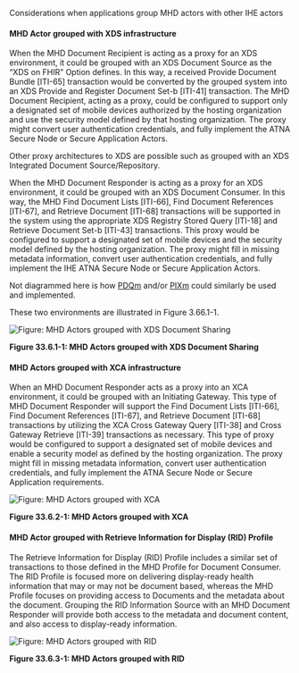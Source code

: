 Considerations when applications group MHD actors with other IHE actors

#### MHD Actor grouped with XDS infrastructure

When the MHD Document Recipient is acting as a proxy for an XDS environment, it could be grouped with an XDS Document Source as the “XDS on FHIR” Option defines. In this way, a received Provide Document Bundle [ITI-65] transaction would be converted by the grouped system into an XDS Provide and Register Document Set-b [ITI-41] transaction. The MHD Document Recipient, acting as a proxy, could be configured to support only a designated set of mobile devices authorized by the hosting organization and use the security model defined by that hosting organization. The proxy might convert user authentication credentials, and fully implement the ATNA Secure Node or Secure Application Actors. 

Other proxy architectures to XDS are possible such as grouped with an XDS Integrated Document Source/Repository.

When the MHD Document Responder is acting as a proxy for an XDS environment, it could be grouped with an XDS Document Consumer. In this way, the MHD Find Document Lists [ITI-66], Find Document References [ITI-67], and Retrieve Document [ITI-68] transactions will be supported in the system using the appropriate XDS Registry Stored Query [ITI-18] and Retrieve Document Set-b [ITI-43] transactions. This proxy would be configured to support a designated set of mobile devices and the security model defined by the hosting organization. The proxy might fill in missing metadata information, convert user authentication credentials, and fully implement the IHE ATNA Secure Node or Secure Application Actors.

Not diagrammed here is how [PDQm](https://profiles.ihe.net/ITI/TF/Volume1/ch-38.html) and/or [PIXm](https://profiles.ihe.net/ITI/TF/Volume1/ch-41.html) could similarly be used and implemented.

These two environments are illustrated in Figure 3.66.1-1.

![Figure: MHD Actors grouped with XDS Document Sharing](Figure33.6.1-1.png)

**Figure 33.6.1-1: MHD Actors grouped with XDS Document Sharing**

#### MHD Actors grouped with XCA infrastructure

When an MHD Document Responder acts as a proxy into an XCA environment, it could be grouped with an Initiating Gateway. This type of MHD Document Responder will support the Find Document Lists [ITI-66], Find Document References [ITI-67], and Retrieve Document [ITI-68] transactions by utilizing the XCA Cross Gateway Query [ITI-38] and Cross Gateway Retrieve [ITI-39] transactions as necessary. This type of proxy would be configured to support a designated set of mobile devices and enable a security model as defined by the hosting organization. The proxy might fill in missing metadata information, convert user authentication credentials, and fully implement the ATNA Secure Node or Secure Application requirements.

![Figure: MHD Actors grouped with XCA](Figure33.6.2-1.png)

**Figure 33.6.2-1: MHD Actors grouped with XCA**

#### MHD Actor grouped with Retrieve Information for Display (RID) Profile

The Retrieve Information for Display (RID) Profile includes a similar set of transactions to those defined in the MHD Profile for Document Consumer. The RID Profile is focused more on delivering display-ready health information that may or may not be document based, whereas the MHD Profile focuses on providing access to Documents and the metadata about the document. Grouping the RID Information Source with an MHD Document Responder will provide both access to the metadata and document content, and also access to display-ready information. 

![Figure: MHD Actors grouped with RID](Figure33.6.3-1.png)

**Figure 33.6.3-1: MHD Actors grouped with RID**

